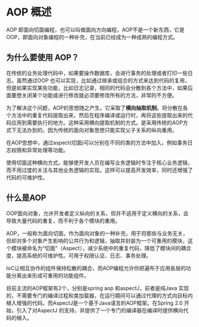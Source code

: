 # AOP 概述

AOP 即面向切面编程，也可以叫做面向方向编程，AOP不是一个新东西，它是OOP，即面向对象编程的一种补充，在当前已经成为一种成熟的编程方式。

## 为什么要使用 AOP？

在传统的业务处理代码中，如果要操作数据库，会进行事务的处理或者打印一些日志。虽然通过OOP 也可以实现，比如通过继承或组合的方式来达到代码的复用，但是如果实现某些功能，比如日志记录，相同的代码会分散到各个方法中，如果后面要想关闭某个功能或进行修改就必须要修改所有的方法，非常的不方便。

为了解决这个问题，AOP的思想随之产生。它采取了**横向抽取机制**。将分散在各个方法中的重复代码提取出来，然后在程序编译或运行时，再将这些提取出来的代码应用到需要执行的地方。这种采用横向提取机制的方式。是采用传统的AOP方式下无法办到的。因为传统的面向对象思想只能实现父子关系的纵向重用。

在AOP思想中，通过aspect(切面)可以分别在不同的类的方法中加入，例如事务日志权限和异常处理等功能。

使用切面这种横向方式。能够使开发人员在编写业务逻辑时专注于核心业务逻辑，而不用过度的关注与其他业务逻辑的实现。这样可以提高开发效率，同时还增强了代码的可维护性。

## 什么是AOP

OOP面向对象，允许开发者定义纵向的关系，但并不适用于定义横向的关系，会导致大量代码的重复，而不利于各个模块的重用。

AOP，一般称为面向切面，作为面向对象的一种补充，用于将那些与业务无关，但却对多个对象产生影响的公共行为和逻辑，抽取并封装为一个可重用的模块，这个模块被命名为“切面”（Aspect），减少系统中的重复代码，降低了模块间的耦合度，提高系统的可维护性。可用于权限认证、日志、事务处理。

IoC让相互协作的组件保持松散的耦合，而AOP编程允许你把遍布于应用各层的功能分离出来形成可重用的功能组件。

目前主流的AOP框架有2个，分别是spring aop 和aspectJ，前者是纯Java 实现的，不需要专门的编译过程和类加载器，在运行期间可以通过代理的方式向目标内植入增强的代码。而AspectJ是一个基于Java语言的AOP框架。在Spring 2.0 开始，引入了对AspectJ 的支持，并提供了一个专门的编译器在编译时提供横向代码的植入。
